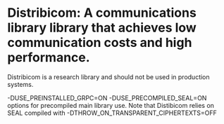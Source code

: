 # Distribicom: A communications library library that achieves low communication costs and high performance.

Distribicom is a research library and should not be used in production systems. 

-DUSE_PREINSTALLED_GRPC=ON -DUSE_PRECOMPILED_SEAL=ON options for precompiled main library use. Note that Distibicom relies on SEAL compiled with -DTHROW_ON_TRANSPARENT_CIPHERTEXTS=OFF
